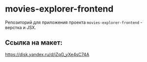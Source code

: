 # movies-explorer-frontend
Репозиторий для приложения проекта `movies-explorer-frontend` - верстка и JSX.


## Ссылка на макет:
 https://disk.yandex.ru/d/iZqG_yXe4sC74A
